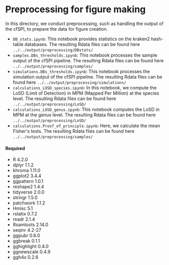 # Preprocessing for figure making 

In this directory, we conduct preprocessing, such as handling the output of the cfSPI, to prepare the data for figure creation.

- `DB_stats.ipynb`: This notebook provides statistics on the kraken2 hash-table databases. The resulting Rdata files can be found here `../../output/preprocessing/DBstats/`
- `samples.DBs_thresholds.ipynb`: This notebook processes the sample output of the cfSPI pipeline. The resulting Rdata files can be found here `../../output/preprocessing/samples/`
- `simulations.DBs_thresholds.ipynb`: This notebook processes the simulation output of the cfSPI pipeline. The resulting Rdata files can be found here `../../output/preprocessing/simulations/`
- `calculations_LOSD_species.ipynb`: In this notebook, we compute the LoSD (Limit of Detection) in MPM (Mapped Per Million) at the species level. The resulting Rdata files can be found here `../../output/preprocessing/LoSD/`
- `calculations_LOSD_genus.ipynb`: This notebook computes the LoSD in MPM at the genus level. The resulting Rdata files can be found here `../../output/preprocessing/LoSD/`
- `calculations.Proof_of_principle.ipynb`: Here, we calculate the mean Fisher's tests. The resulting Rdata files can be found here `../../output/preprocessing/samples/`

#### Required
- R 4.2.0
- dplyr 1.1.2
- khroma 1.11.0 
- ggplot2 3.4.4
- ggpattern 1.0.1
- reshape2 1.4.4
- tidyverse 2.0.0
- stringr 1.5.0
- patchwork 1.1.2
- Hmisc 5.1
- rstatix 0.7.2
- readr 2.1.4
- Rsamtools 2.14.0
- seqinr 4.2-27
- ggpubr 0.6.0
- ggbreak 0.1.1
- gghighlight 0.4.0
- ggnewscale 0.4.9
- ggh4x 0.2.6 
